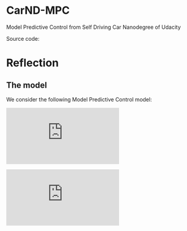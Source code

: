 # CarND-MPC
Model Predictive Control from Self Driving Car Nanodegree of Udacity

Source code: 

# Reflection
## The model 
We consider the following Model Predictive Control model: 


![equation](http://www.sciweavers.org/tex2img.php?eq=X_%7Bt%2B1%7D%20%3D%20X_%7Bt%7D%20%2B%20%20%5Cnu_%7Bt%7D%20%2A%20cos%28%20%5Cpsi_%7Bt%7D%29%2Adt&bc=White&fc=Black&im=jpg&fs=12&ff=arev&edit=0)

![equation](http://www.sciweavers.org/tex2img.php?eq=X_%7Bt%2B1%7D%20%3D%20X_%7Bt%7D%20%2B%20%20%5Cnu_%7Bt%7D%20%2A%20sin%28%20%5Cpsi_%7Bt%7D%29%2Adt&bc=White&fc=Black&im=jpg&fs=12&ff=arev&edit=0)





